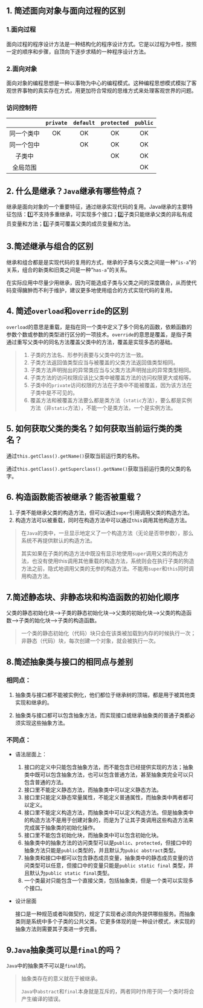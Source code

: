 ## 1. 简述面向对象与面向过程的区别

### 1.面向过程

面向过程的程序设计方法是一种结构化的程序设计方式。它是以过程为中性，按照一定的顺序和步骤，自顶向下逐步求精的一种程序设计方法。

### 2.面向对象

面向对象的编程思想是一种以事物为中心的编程模式。这种编程思想模式模拟了客观世界事物的真实存在方式，用更加符合常规的思维方式来处理客观世界的问题。



### 访问控制符

|            | `private` | `default` | `protected` | `public` |
| :--------: | :-------: | :-------: | :---------: | :------: |
| 同一个类中 |    OK     |    OK     |     OK      |    OK    |
| 同一个包中 |           |    OK     |     OK      |    OK    |
|   子类中   |           |           |     OK      |    OK    |
|  全局范围  |           |           |             |    OK    |



## 2. 什么是继承？`Java`继承有哪些特点？

继承是面向对象的一个重要特征，通过继承实现代码的复用。Java继承的主要特征包括：:one:不支持多重继承，可实现多个接口；:two:子类只能继承父类的非私有成员变量和方法；:three:子类可覆盖父类的成员变量和方法。



## 3.简述继承与组合的区别

继承和组合都是是实现代码的复用的方式，继承的子类与父类之间是一种“`is-a`”的关系，组合的新类和旧类之间是一种“`has-a`”的关系。

在实际应用中尽量少用继承，因为可能造成子类与父类之间的深度耦合，从而使代码变得臃肿而不利于维护，建议更多地使用组合的方式实现代码的复用。



## 4. 简述`overload`和`override`的区别

`overload`的意思是重载，是指在同一个类中定义了多个同名的函数，依赖函数的参数个数或参数的类型进行区分的一项技术。`override`的意思是覆盖，是指子类通过重写父类中的同名方法覆盖父类中的方法，覆盖是实现多态的基础。

>1. 子类的方法名、形参列表要与父类中的方法一致。
>2. 子类方法返回值类型应当与被覆盖的父类方法返回值类型相同。
>3. 子类方法声明抛出的异常类应当与父类方法声明抛出的异常类型相同。
>4. 子类方法的访问权限应该比父类中被覆盖方法的访问权限更大或相等。
>5. 子类中的`private`访问权限的方法在子类中不能被覆盖，因为该方法在子类中是不可见的。
>6. 覆盖方法和被覆盖方法要么都是类方法（`static`方法），要么都是实例方法（非`static`方法），不能一个是类方法，一个是实例方法。



## 5. 如何获取父类的类名？如何获取当前运行类的类名？

通过`this.getClass().getName()`获取当前运行类的名称。

通过`this.getClass().getSuperclass().getName()`获取当前运行类的父类的名字。



## 6. 构造函数能否被继承？能否被重载？

1. 子类不能继承父类的构造方法，但可以通过`super`引用调用父类的构造方法。
2. 构造方法可以被重载，同时在构造方法中可以通过`this`调用其他构造方法。

> 在`Java`的类中，一旦显示地定义了一个构造方法（无论是否带参数），那么系统不再提供默认的构造方法。
>
> 其实如果在子类的构造方法中既没有显示地使用`super`调用父类的构造方法，也没有使用this调用其他重载的构造方法，系统则会在执行子类的狗造方法之前，隐式地调用父类的无参的构造方法。不能用`super`和`this`同时调用构造方法。



## 7.简述静态块、非静态块和构造函数的初始化顺序

父类的静态初始化块-->子类的静态初始化块-->父类的初始化块-->父类的构造函数-->子类的始化块-->子类的构造函数。

> 一个类的静态初始化（代码）块只会在该类被加载到内存的时候执行一次；非静态（代码）块，每次创建一个对象，就会被执行一次。



## 8.简述抽象类与接口的相同点与差别

### 相同点：

1. 抽象类与接口都不能被实例化，他们都位于继承树的顶端，都是用于被其他类实现和继承的。

2. 抽象类与接口都可以包含抽象方法，而实现接口或继承抽象类的普通子类都必须实现这些抽象方法。

###  不同点：

+ 语法层面上：

  1. 接口的定义中只能包含抽象方法，而不能包含已经提供实现的方法；抽象类中既可以包含抽象方法，也可以包含普通方法，甚至抽象类完全可以只包含普通的方法。
  2. 接口里不能定义静态方法，而抽象类中可以定义静态方法。
  3. 接口里只能定义静态常量属性，不能定义普通属性，而抽象类中两者都可以定义。
  4. 接口里不能定义构造方法，而抽象类中可以定义构造方法。但是抽象类中的构造方法不是用于创建对象的，而是为了让其子类调用这些构造方法来完成属于抽象类的初始化操作。
  5. 接口里不能包含初始化块，而抽象类中可以包含初始化块。
  6. 抽象类中的抽象方法的访问类型可以是`public`、`protected`，但接口中的抽象方法只能是`public`类型的，并且默认为`pubic abstract`类型。
  7. 抽象类和接口中都可以包含静态成员变量，抽象类中的静态成员变量的访问类型可以任意，但接口中的变量只能是`public static final` 类型，并且默认为`public static final`类型。
  8. 一个类最对只能包含一个直接父类，包括抽象类，但是一个类可以实现多个接口。
  
+ 设计层面

   接口是一种规范或者叫做契约，规定了实现者必须向外提供哪些服务。而抽象类则是系统中多个子类的公共父类，它更多体现的是一种设计模式，未实现的抽象方法则需要其子类进一步完善。



## 9.`Java`抽象类可以是`final`的吗？

`Java`中的抽象类不可以是`final`的。

> 抽象类存在的意义就在于被继承。
>
> `Java`中`abstract`和`final`本身就是互斥的，两者同时作用于同一个类时将会产生编译的错误。

